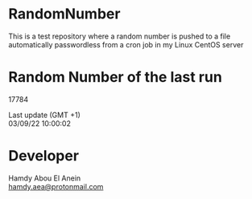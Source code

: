 # RandomNumber    
This is a test repository where a random number is pushed to a file automatically passwordless from a cron job in my Linux CentOS server    
# Random Number of the last run   
17784
      
Last update (GMT +1)    
03/09/22 10:00:02
# Developer    
Hamdy Abou El Anein   
hamdy.aea@protonmail.com
